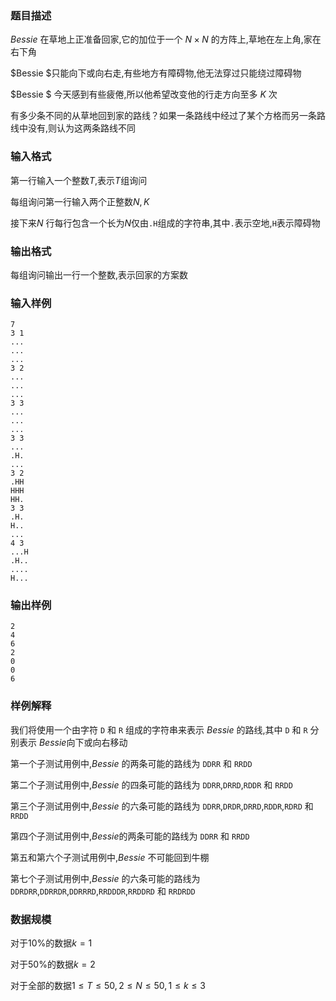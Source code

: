 ### 题目描述
$Bessie$ 在草地上正准备回家,它的加位于一个 $N \times N$ 的方阵上,草地在左上角,家在右下角

$Bessie $只能向下或向右走,有些地方有障碍物,他无法穿过只能绕过障碍物

$Bessie $ 今天感到有些疲倦,所以他希望改变他的行走方向至多 $K$ 次

有多少条不同的从草地回到家的路线？如果一条路线中经过了某个方格而另一条路线中没有,则认为这两条路线不同
### 输入格式
第一行输入一个整数$T$,表示$T$组询问

每组询问第一行输入两个正整数$N,K$

接下来$N$ 行每行包含一个长为$N$仅由`.H`组成的字符串,其中`.`表示空地,`H`表示障碍物

### 输出格式
每组询问输出一行一个整数,表示回家的方案数
### 输入样例
```
7
3 1
...
...
...
3 2
...
...
...
3 3
...
...
...
3 3
...
.H.
...
3 2
.HH
HHH
HH.
3 3
.H.
H..
...
4 3
...H
.H..
....
H...
```
### 输出样例
```
2
4
6
2
0
0
6
```
### 样例解释
我们将使用一个由字符 `D` 和 `R` 组成的字符串来表示 $Bessie$ 的路线,其中 `D` 和 `R` 分别表示 $Bessie$向下或向右移动

第一个子测试用例中,$Bessie$ 的两条可能的路线为 `DDRR` 和 `RRDD`

第二个子测试用例中,$Bessie$ 的四条可能的路线为 `DDRR`,`DRRD`,`RDDR` 和 `RRDD`

第三个子测试用例中,$Bessie$ 的六条可能的路线为 `DDRR`,`DRDR`,`DRRD`,`RDDR`,`RDRD` 和 `RRDD`

第四个子测试用例中,$Bessie$的两条可能的路线为 `DDRR` 和 `RRDD`

第五和第六个子测试用例中,$Bessie$ 不可能回到牛棚

第七个子测试用例中,$Bessie$ 的六条可能的路线为 `DDRDRR`,`DDRRDR`,`DDRRRD`,`RRDDDR`,`RRDDRD` 和 `RRDRDD`
### 数据规模
对于$10\%$的数据$k=1$

对于$50\%$的数据$k=2$

对于全部的数据$1 \leq T \leq 50,2 \leq N \leq 50,1 \leq k \leq 3$